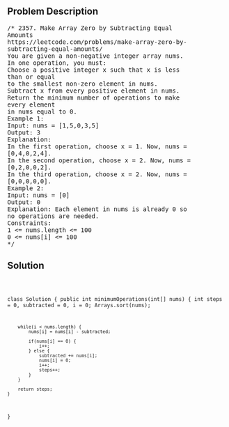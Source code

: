 <!--
<style>
  body { font-family: Arial, sans-serif; }
  .container { max-width: 100%; margin: 0 auto; padding: 10px; }
  .comment-block { max-width: 30%; background-color: #f9f9f9; padding: 10px; border-left: 5px solid #ccc; overflow-wrap: break-word; white-space: pre-wrap; }
  .code-block { background-color: #f4f4f4; padding: 10px; border: 1px solid #ddd; overflow-wrap: break-word; white-space: pre-wrap; }
</style>
-->

<div class='container'>
<h2>Problem Description</h2>
<div class='comment-block'>
<pre>
/* 2357. Make Array Zero by Subtracting Equal
Amounts
https://leetcode.com/problems/make-array-zero-by-
subtracting-equal-amounts/
You are given a non-negative integer array nums.
In one operation, you must:
Choose a positive integer x such that x is less
than or equal
to the smallest non-zero element in nums.
Subtract x from every positive element in nums.
Return the minimum number of operations to make
every element
in nums equal to 0.
Example 1:
Input: nums = [1,5,0,3,5]
Output: 3
Explanation:
In the first operation, choose x = 1. Now, nums =
[0,4,0,2,4].
In the second operation, choose x = 2. Now, nums =
[0,2,0,0,2].
In the third operation, choose x = 2. Now, nums =
[0,0,0,0,0].
Example 2:
Input: nums = [0]
Output: 0
Explanation: Each element in nums is already 0 so
no operations are needed.
Constraints:
1 <= nums.length <= 100
0 <= nums[i] <= 100
*/
</pre>
</div>

<h2>Solution</h2>
<div class='code-block'>
<pre><code class='language-java'>

class Solution {
    public int minimumOperations(int[] nums) {
        int steps = 0, subtracted = 0, i = 0;
        Arrays.sort(nums);

        while(i < nums.length) {
            nums[i] = nums[i] - subtracted;

            if(nums[i] == 0) {
                i++;
            } else {
                subtracted += nums[i];
                nums[i] = 0;
                i++;
                steps++;
            }
        }

        return steps;
    }
}
</code></pre>
</div>
</div>
